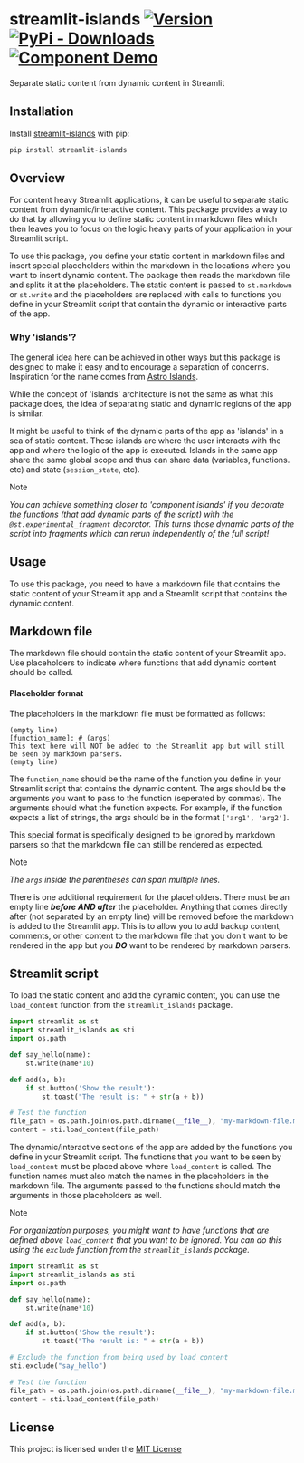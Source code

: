 streamlit-islands  [![Version](https://img.shields.io/pypi/v/streamlit-islands)](https://pypi.org/project/streamlit-islands/#history) 
[![PyPi - Downloads](https://img.shields.io/pypi/dm/streamlit-islands)](https://pypi.org/project/streamlit-islands/#files)[![Component Demo](https://static.streamlit.io/badges/streamlit_badge_black_white.svg)](https://islands-demo.streamlit.app/)
============

Separate static content from dynamic content in Streamlit

## Installation
Install [streamlit-islands](https://pypi.org/project/streamlit-islands/) with pip:
```bash
pip install streamlit-islands
```

## Overview
For content heavy Streamlit applications, it can be useful to separate static content from dynamic/interactive content. This package provides a way to do that by allowing you to define static content in markdown files which then leaves you to focus on the logic heavy parts of your application in your Streamlit script. 

To use this package, you define your static content in markdown files and insert special placeholders within the markdown in the locations where you want to insert dynamic content. The package then reads the markdown file and splits it at the placeholders. The static content is passed to `st.markdown` or `st.write` and the placeholders are replaced with calls to functions you define in your Streamlit script that contain the dynamic or interactive parts of the app.

### Why 'islands'?
The general idea here can be achieved in other ways but this package is designed to make it easy and to encourage a separation of concerns. Inspiration for the name comes from [Astro Islands](https://docs.astro.build/en/concepts/islands/).

While the concept of 'islands' architecture is not the same as what this package does, the idea of separating static and dynamic regions of the app is similar.

It might be useful to think of the dynamic parts of the app as 'islands' in a sea of static content. These islands are where the user interacts with the app and where the logic of the app is executed. Islands in the same app share the same global scope and thus can share data (variables, functions. etc) and state (`session_state`, etc).

>[!NOTE]
>*You can achieve something closer to 'component islands' if you decorate the functions (that add dynamic parts of the script) with the `@st.experimental_fragment` decorator. This turns those dynamic parts of the script into fragments which can rerun independently of the full script!*

## Usage
To use this package, you need to have a markdown file that contains the static content of your Streamlit app and a Streamlit script that contains the dynamic content.

## Markdown file
The markdown file should contain the static content of your Streamlit app. Use placeholders to indicate where functions that add dynamic content should be called.

#### Placeholder format
The placeholders in the markdown file must be formatted as follows:

```
(empty line)
[function_name]: # (args)
This text here will NOT be added to the Streamlit app but will still be seen by markdown parsers.
(empty line)
```
The `function_name` should be the name of the function you define in your Streamlit script that contains the dynamic content. The args should be the arguments you want to pass to the function (seperated by commas). The arguments should what the function expects. For example, if the function expects a list of strings, the args should be in the format `['arg1', 'arg2']`. 

This special format is specifically designed to be ignored by markdown parsers so that the markdown file can still be rendered as expected. 

>[!NOTE]
>*The `args` inside the parentheses can span multiple lines.*

There is one additional requirement for the placeholders. There must be an empty line ***before AND after*** the placeholder. Anything that comes directly after (not separated by an empty line) will be removed before the markdown is added to the Streamlit app. This is to allow you to add backup content, comments, or other content to the markdown file that you don't want to be rendered in the app but you ***DO*** want to be rendered by markdown parsers.

## Streamlit script
To load the static content and add the dynamic content, you can use the `load_content` function from the `streamlit_islands` package. 

```python
import streamlit as st
import streamlit_islands as sti
import os.path

def say_hello(name):
    st.write(name*10)

def add(a, b):
    if st.button('Show the result'):
        st.toast("The result is: " + str(a + b)) 

# Test the function
file_path = os.path.join(os.path.dirname(__file__), "my-markdown-file.md")
content = sti.load_content(file_path)
```

The dynamic/interactive sections of the app are added by the functions you define in your Streamlit script. The functions that you want to be seen by `load_content` must be placed above where `load_content` is called. The function names must also match the names in the placeholders in the markdown file. The arguments passed to the functions should match the arguments in those placeholders as well. 

>[!NOTE]
> *For organization purposes, you might want to have functions that are defined above `load_content` that you want to be ignored. You can do this using the `exclude` function from the `streamlit_islands` package.*

```python
import streamlit as st
import streamlit_islands as sti
import os.path

def say_hello(name):
    st.write(name*10)

def add(a, b):
    if st.button('Show the result'):
        st.toast("The result is: " + str(a + b)) 

# Exclude the function from being used by load_content
sti.exclude("say_hello")

# Test the function
file_path = os.path.join(os.path.dirname(__file__), "my-markdown-file.md")
content = sti.load_content(file_path)
```

## License
This project is licensed under the [MIT License](LICENSE.txt)
